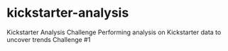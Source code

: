 # kickstarter-analysis
Kickstarter Analysis Challenge
Performing analysis on Kickstarter data to uncover trends
Challenge #1
